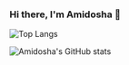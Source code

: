 ### Hi there, I'm Amidosha 👋

<!--
**Amidosha/amidosha** is a ✨ _special_ ✨ repository because its `README.md` (this file) appears on your GitHub profile.

Here are some ideas to get you started:

- 🔭 I’m currently working on ...
- 🌱 I’m currently learning ...
- 👯 I’m looking to collaborate on ...
- 🤔 I’m looking for help with ...
- 💬 Ask me about ...
- 📫 How to reach me: ...
- 😄 Pronouns: ...
- ⚡ Fun fact: ...
-->
![Top Langs](https://github-readme-stats.vercel.app/api/top-langs/?username=amidosha&layout=vue)  

![Amidosha's GitHub stats](https://github-readme-stats.vercel.app/api?username=amidosha&show_icons=true&theme=material-palenight)

